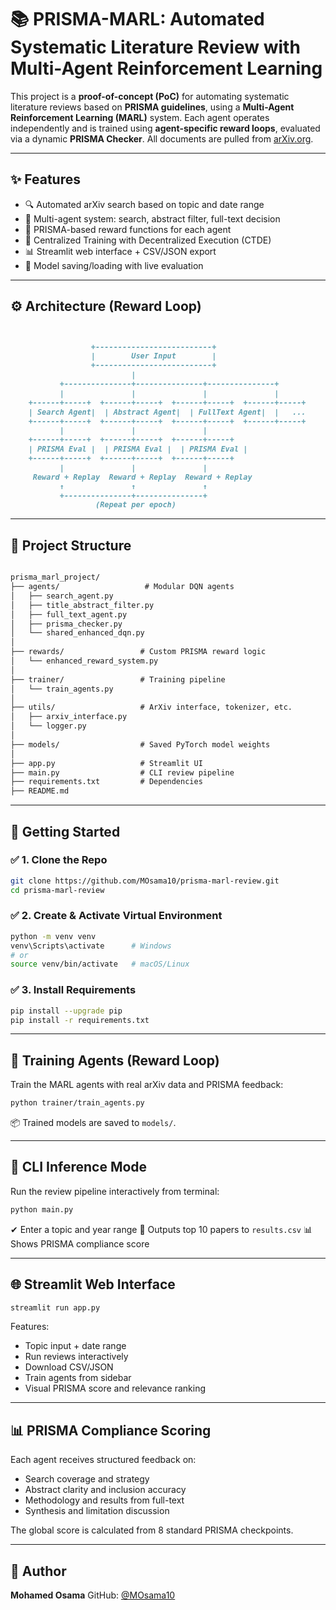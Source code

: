 

# 📚 PRISMA-MARL: Automated Systematic Literature Review with Multi-Agent Reinforcement Learning

This project is a **proof-of-concept (PoC)** for automating systematic literature reviews based on **PRISMA guidelines**, using a **Multi-Agent Reinforcement Learning (MARL)** system. Each agent operates independently and is trained using **agent-specific reward loops**, evaluated via a dynamic **PRISMA Checker**. All documents are pulled from [arXiv.org](https://arxiv.org).

---

## ✨ Features

- 🔍 Automated arXiv search based on topic and date range
- 🧠 Multi-agent system: search, abstract filter, full-text decision
- 🧪 PRISMA-based reward functions for each agent
- 🔁 Centralized Training with Decentralized Execution (CTDE)
- 📊 Streamlit web interface + CSV/JSON export
- 💾 Model saving/loading with live evaluation

---

## ⚙️ Architecture (Reward Loop)

```markdown


                  +--------------------------+
                  |        User Input        |
                  +--------------------------+
                           |
           +---------------+---------------+---------------+
           |               |               |               |
    +------+-----+  +------+-----+  +------+-----+  +------+-----+
    | Search Agent|  | Abstract Agent|  | FullText Agent|  |   ...      |
    +------+-----+  +------+-----+  +------+-----+  +------+-----+
           |               |               |
    +------+-----+  +------+-----+  +------+-----+
    | PRISMA Eval |  | PRISMA Eval |  | PRISMA Eval |
    +------+-----+  +------+-----+  +------+-----+
           |               |               |
     Reward + Replay  Reward + Replay  Reward + Replay
           ↑               ↑               ↑
           +---------------+---------------+
                   (Repeat per epoch)
```



---

## 📁 Project Structure
```markdown

prisma_marl_project/
├── agents/                   # Modular DQN agents
│   ├── search_agent.py
│   ├── title_abstract_filter.py
│   ├── full_text_agent.py
│   ├── prisma_checker.py
│   └── shared_enhanced_dqn.py
│
├── rewards/                 # Custom PRISMA reward logic
│   └── enhanced_reward_system.py
│
├── trainer/                 # Training pipeline
│   └── train_agents.py
│
├── utils/                   # ArXiv interface, tokenizer, etc.
│   ├── arxiv_interface.py
│   └── logger.py
│
├── models/                  # Saved PyTorch model weights
│
├── app.py                   # Streamlit UI
├── main.py                  # CLI review pipeline
├── requirements.txt         # Dependencies
├── README.md

````

---

## 🚀 Getting Started

### ✅ 1. Clone the Repo

```bash
git clone https://github.com/MOsama10/prisma-marl-review.git
cd prisma-marl-review
````

### ✅ 2. Create & Activate Virtual Environment

```bash
python -m venv venv
venv\Scripts\activate      # Windows
# or
source venv/bin/activate   # macOS/Linux
```

### ✅ 3. Install Requirements

```bash
pip install --upgrade pip
pip install -r requirements.txt
```

---

## 🔁 Training Agents (Reward Loop)

Train the MARL agents with real arXiv data and PRISMA feedback:

```bash
python trainer/train_agents.py
```

📦 Trained models are saved to `models/`.

---

## 🧪 CLI Inference Mode

Run the review pipeline interactively from terminal:

```bash
python main.py
```

✔ Enter a topic and year range
📄 Outputs top 10 papers to `results.csv`
📊 Shows PRISMA compliance score

---

## 🌐 Streamlit Web Interface

```bash
streamlit run app.py
```

Features:

* Topic input + date range
* Run reviews interactively
* Download CSV/JSON
* Train agents from sidebar
* Visual PRISMA score and relevance ranking

---

## 📊 PRISMA Compliance Scoring

Each agent receives structured feedback on:

* Search coverage and strategy
* Abstract clarity and inclusion accuracy
* Methodology and results from full-text
* Synthesis and limitation discussion

The global score is calculated from 8 standard PRISMA checkpoints.

---

## 👤 Author

**Mohamed Osama**
GitHub: [@MOsama10](https://github.com/MOsama10)





